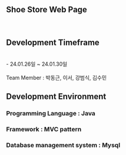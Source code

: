 
## Shoe Store Web Page 
<br>

## Development Timeframe
<br>
- 24.01.26일 ~ 24.01.30일
<br> 
<br>
Team Member : 박동근, 이서, 강범식, 김수민
<br>

## Development Environment


### Programming Language : Java 


### Framework : MVC pattern


### Database management system : Mysql


